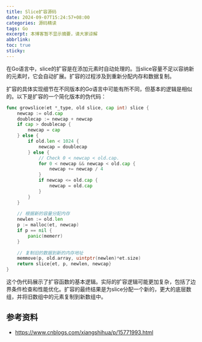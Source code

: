 ```yaml
---
title: Slice扩容源码
date: 2024-09-07T15:24:57+08:00
categories: 源码精读
tags: Go
excerpt: 本博客暂不显示摘要，请大家谅解
abbrlink: 
toc: true 
sticky: 
---
```


在Go语言中，slice的扩容是在添加元素时自动处理的。当slice容量不足以容纳新的元素时，它会自动扩展。扩容的过程涉及到重新分配内存和数据复制。

扩容的具体实现细节在不同版本的Go语言中可能有所不同，但基本的逻辑是相似的。以下是扩容的一个简化版本的伪代码：

```go
func growslice(et *_type, old slice, cap int) slice {
    newcap := old.cap
    doublecap := newcap + newcap
    if cap > doublecap {
        newcap = cap
    } else {
        if old.len < 1024 {
            newcap = doublecap
        } else {
            // Check 0 < newcap < old.cap.
            for 0 < newcap && newcap < old.cap {
                newcap += newcap / 4
            }
            if newcap <= old.cap {
                newcap = old.cap
            }
        }
    }
 
    // 根据新的容量分配内存
    newlen := old.len
    p := malloc(et, newcap)
    if p == nil {
        panic(memerr)
    }
 
    // 复制旧的数据到新的内存地址
    memmove(p, old.array, uintptr(newlen)*et.size)
    return slice{et, p, newlen, newcap}
}
```

这个伪代码展示了扩容函数的基本逻辑。实际的扩容逻辑可能更加复杂，包括了边界条件检查和性能优化。扩容的最终结果是为slice分配一个新的，更大的底层数组，并将旧数组中的元素复制到新数组中。


## 参考资料

- https://www.cnblogs.com/xiangshihua/p/15771993.html